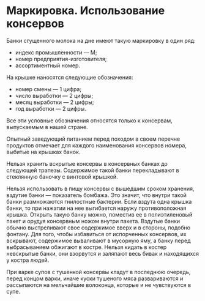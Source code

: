 # Маркировка. Использование консервов
Банки сгущенного молока на дне имеют такую маркировку в один ряд:

* индекс промышленности — М;
* номер предприятия-изготовителя;
* ассортиментный номер.

На крышке наносятся следующие обозначения:

* номер смены — 1 цифра;
* число выработки — 2 цифры;
* месяц выработки — 2 цифры;
* год выработки — 2 цифры.

Все эти условные обозначения относятся только к консервам, выпускаемым в нашей стране.

Опытный заведующий питанием перед походом в своем перечне продуктов отмечает для каждого наименования консервов номера, выбитые на крышках банок.

Нельзя хранить вскрытые консервы в консервных банках до следующей трапезы. Содержимое такой банки перекладывают в стеклянную баночку с винтовой крышкой.

Нельзя использовать в пищу консервы с вышедшим сроком хранения, вздутие банки — показатель бомбажа. Это значит, что внутри такой банки размножаются гнилостные бактерии. Если вздута одна крышка банки, то при нажатии на нее выгибается наружу противоположная крышка. Открыть такую банку можно, поместив ее в полиэтиленовый пакет и орудуя консервным ножом внутри пакета. Вздутые банки обычно выстреливают свое содержимое вверх и в стороны, подобно фонтану. Для того, чтобы избавиться от испорченных консервов, их вскрывают, содержимое вываливают в мусорную яму, а банку перед выбрасыванием обжигают в костре. Нельзя кидать в костер невскрытые банки, они взорвутся и заляпают весь бивак и находящихся у костра людей.

При варке супов с тушенкой консервы кладут в последнюю очередь, перед концом варки, иначе куски тушеного мяса развариваются и рассыпаются на мельчайшие волоконца, которые и не чувствуются в супе.
